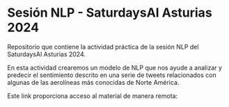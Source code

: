 # Sesión NLP - SaturdaysAI Asturias 2024
Repositorio que contiene la actividad práctica de la sesión NLP del SaturdaysAI Asturias 2024.

En esta actividad crearemos un modelo de NLP que nos ayude a analizar y predecir el sentimiento descrito en una serie de tweets relacionados con algunas de las aerolíneas más conocidas de Norte América.

Este link proporciona acceso al material de manera remota: 
